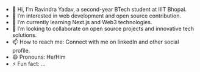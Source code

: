 - 👋 Hi, I’m Ravindra Yadav, a second-year BTech student at IIIT Bhopal.
- 👀 I’m interested in web development and open source contribution.
- 🌱 I’m currently learning Next.js and Web3 technologies.
- 💞️ I’m looking to collaborate on open source projects and innovative tech solutions.
- 📫 How to reach me: Connect with me on linkedIn and other social profile.
- 😄 Pronouns: He/Him
- ⚡ Fun fact: ...

<!---
Ryadav0654/Ryadav0654 is a ✨ special ✨ repository because its `README.md` (this file) appears on your GitHub profile.
You can click the Preview link to take a look at your changes.
--->
